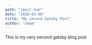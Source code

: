 ```yaml
---
path: "/post-two"
date: "2020-03-06"
title: "My second Gatsby Post"
author: "umam"
---
```


This is my very second gatsby blog post